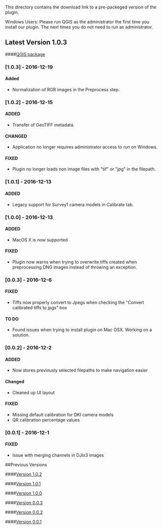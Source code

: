 This directory contains the download link to a pre-packeged version of the plugin.

Windows Users: Please run QGIS as the administrator the first time you install our plugin. The next times you do not need to run as administrator.


## Latest Version 1.0.3
####[QGIS package](http://www.docs.peauproductions.com/qgis/MAPIR_Processing_12192016.zip)

### [1.0.3] - 2016-12-19
#### Added
- Normalization of RGB images in the Preprocess step.

### [1.0.2] - 2016-12-15
#### ADDED
- Transfer of GeoTIFF metadata.

#### CHANGED
- Application no longer requires administrator access to run on Windows.

#### FIXED
- Plugin no longer loads non image files with "tif" or "jpg" in the filepath.

### [1.0.1] - 2016-12-13
#### ADDED
- Legacy support for Survey1 camera models in Calibrate tab.

### [1.0.0] - 2016-12-13
#### ADDED
- MacOS X is now supported

#### FIXED
- Plugin now warns when trying to overwrite tiffs created when preprocessing DNG images instead of throwing an exception.

### [0.0.3] - 2016-12-6
#### FIXED
- Tiffs now properly convert to Jpegs when checking the "Convert calibrated tiffs to jpgs" box

#### TO DO
- Found issues when trying to install plugin on Mac OSX. Working on a solution.

### [0.0.2] - 2016-12-2
#### ADDED
- Now stores previously selected filepaths to make navigation easier

#### Changed
- Cleaned up UI layout

#### FIXED
- Missing default calibration for DKI camera models
- QR calibration percentage values

### [0.0.1] - 2016-12-1
#### FIXED
- Issue with merging channels in DJIx3 images

##Previous Versions

####[Version 1.0.2](http://www.docs.peauproductions.com/qgis/MAPIR_Processing_12152016.zip)

####[Version 1.0.1](http://www.docs.peauproductions.com/qgis/MAPIR_Processing_12142016.zip)

####[Version 1.0.0](http://www.docs.peauproductions.com/qgis/MAPIR_Processing_12132016.zip)

####[Version 0.0.3](http://www.docs.peauproductions.com/qgis/MAPIR_Processing_12062016.zip)

####[Version 0.0.2](http://www.docs.peauproductions.com/qgis/MAPIR_Processing_12022016.zip)

####[Version 0.0.1](http://www.docs.peauproductions.com/qgis/MAPIR_Processing_12012016.zip)
